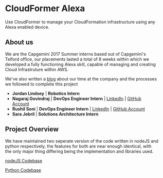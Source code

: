 # CloudFormer Alexa
Use CloudFormer to manage your CloudFormation infrastructure using any Alexa enabled device.

## About us
We are the Capgemini 2017 Summer interns based out of Capgemini's Telford office, 
our placements lasted a total of 8 weeks within which we developed a fully functioning Alexa skill, 
capable of managing and creating Cloud Infrastruture within AWS.

We've also written a [blog](https://www.google.com) about our time at the company and the processes we followed to complete this project

+ __Jordan Lindsey__ | __Robotics Intern__ 
+ __Nagaraj Govindraj__ | __DevOps Engineer Intern__ | [LinkedIn](https://www.linkedin.com/in/nagaraj-g-b1081a18/) | [GitHub Account](https://github.com/nagaraj07/)
+ __Rushil Soni__ | __DevOps Engineer Intern__ | [LinkedIn](https://uk.linkedin.com/in/rushil-soni-53a953120) | [GitHub Account](https://github.com/retrofy)
+ __Sara Jebril__ | __Solutions Architecture Intern__ 



## Project Overview
We have maintained two seperate version of the code written in nodeJS and python respectively, 
the features for both are near enough identical, with the only major thing differing being the implementation and libraries used.

[nodeJS Codebase](https://github.com/capgemini-psdu/cloud-former-alexa/tree/master/cloud-former-lambda/nodeJS)

[Python Codebase](https://github.com/capgemini-psdu/cloud-former-alexa/tree/master/cloud-former-lambda/Python)


